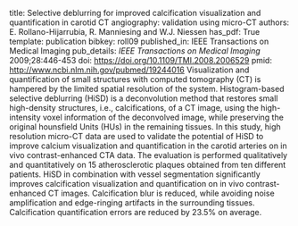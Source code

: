 title: Selective deblurring for improved calcification visualization and quantification in carotid CT angiography: validation using micro-CT
authors: E. Rollano-Hijarrubia, R. Manniesing and W.J. Niessen
has_pdf: True
template: publication
bibkey: roll09
published_in: IEEE Transactions on Medical Imaging
pub_details: <i>IEEE Transactions on Medical Imaging</i> 2009;28:446-453
doi: https://doi.org/10.1109/TMI.2008.2006529
pmid: http://www.ncbi.nlm.nih.gov/pubmed/19244016
Visualization and quantification of small structures with computed tomography (CT) is hampered by the limited spatial resolution of the system. Histogram-based selective deblurring (HiSD) is a deconvolution method that restores small high-density structures, i.e., calcifications, of a CT image, using the high-intensity voxel information of the deconvolved image, while preserving the original hounsfield Units (HUs) in the remaining tissues. In this study, high resolution micro-CT data are used to validate the potential of HiSD to improve calcium visualization and quantification in the carotid arteries on in vivo contrast-enhanced CTA data. The evaluation is performed qualitatively and quantitatively on 15 atherosclerotic plaques obtained from ten different patients. HiSD in combination with vessel segmentation significantly improves calcification visualization and quantification on in vivo contrast-enhanced CT images. Calcification blur is reduced, while avoiding noise amplification and edge-ringing artifacts in the surrounding tissues. Calcification quantification errors are reduced by 23.5\% on average.

